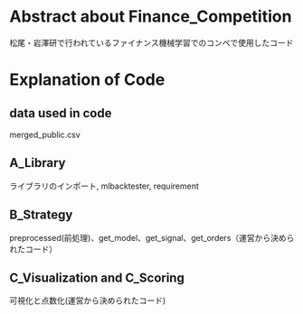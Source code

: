 # Abstract about Finance_Competition
松尾・岩澤研で行われているファイナンス機械学習でのコンペで使用したコード

# Explanation of Code
## data used in code
merged_public.csv

## A_Library
ライブラリのインポート, mlbacktester, requirement

## B_Strategy
preprocessed(前処理)、get_model、get_signal、get_orders（運営から決められたコード）

## C_Visualization and C_Scoring
可視化と点数化(運営から決められたコード)
